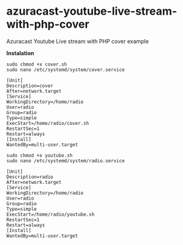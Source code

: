 # azuracast-youtube-live-stream-with-php-cover
Azuracast Youtube Live stream with PHP cover example

**Instalation**

```
sudo chmod +x cover.sh
sudo nano /etc/systemd/system/cover.service

[Unit]
Description=cover
After=network.target
[Service]
WorkingDirectory=/home/radio
User=radio
Group=radio
Type=simple
ExecStart=/home/radio/cover.sh
RestartSec=1
Restart=always
[Install]
WantedBy=multi-user.target

sudo chmod +x youtube.sh
sudo nano /etc/systemd/system/radio.service

[Unit]
Description=radio
After=network.target
[Service]
WorkingDirectory=/home/radio
User=radio
Group=radio
Type=simple
ExecStart=/home/radio/youtube.sh
RestartSec=1
Restart=always
[Install]
WantedBy=multi-user.target
```
